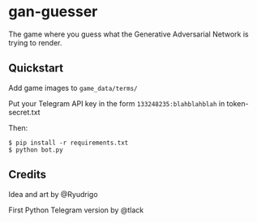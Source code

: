 # gan-guesser

The game where you guess what the Generative Adversarial Network is trying to render.

## Quickstart

Add game images to `game_data/terms/`

Put your Telegram API key in the form `133248235:blahblahblah` in token-secret.txt

Then:

```
$ pip install -r requirements.txt
$ python bot.py
```

## Credits

Idea and art by @Ryudrigo

First Python Telegram version by @tlack

